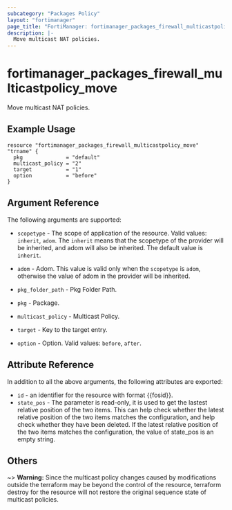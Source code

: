 ```yaml
---
subcategory: "Packages Policy"
layout: "fortimanager"
page_title: "FortiManager: fortimanager_packages_firewall_multicastpolicy_move"
description: |-
  Move multicast NAT policies.
---
```


# fortimanager_packages_firewall_multicastpolicy_move
Move multicast NAT policies.

## Example Usage

```hcl
resource "fortimanager_packages_firewall_multicastpolicy_move" "trname" {
  pkg              = "default"
  multicast_policy = "2"
  target           = "1"
  option           = "before"
}
```

## Argument Reference


The following arguments are supported:

* `scopetype` - The scope of application of the resource. Valid values: `inherit`, `adom`. The `inherit` means that the scopetype of the provider will be inherited, and adom will also be inherited. The default value is `inherit`.
* `adom` - Adom. This value is valid only when the `scopetype` is `adom`, otherwise the value of adom in the provider will be inherited.
* `pkg_folder_path` - Pkg Folder Path.
* `pkg` - Package.
* `multicast_policy` - Multicast Policy.

* `target` - Key to the target entry.
* `option` - Option. Valid values: `before`, `after`.


## Attribute Reference

In addition to all the above arguments, the following attributes are exported:
* `id` - an identifier for the resource with format {{fosid}}.
* `state_pos` - The parameter is read-only, it is used to get the lastest relative position of the two items. This can help check whether the latest relative position of the two items matches the configuration, and help check whether they have been deleted. If the latest relative position of the two items matches the configuration, the value of state_pos is an empty string.

## Others

~> **Warning:** Since the multicast policy changes caused by modifications outside the terraform may be beyond the control of the resource, terraform destroy for the resource will not restore the original sequence state of multicast policies.
